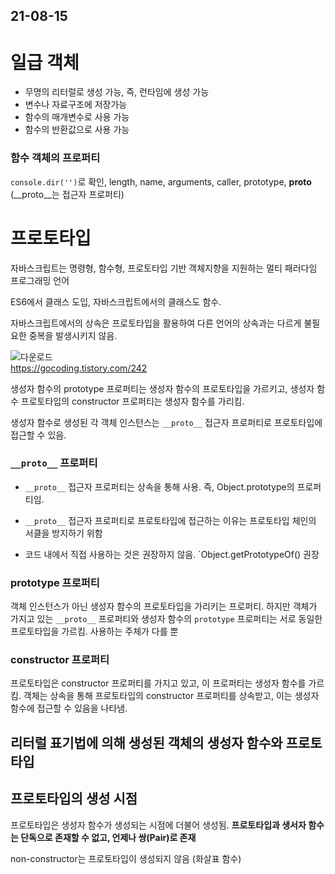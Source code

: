 
## 21-08-15

# 일급 객체
- 무명의 리터럴로 생성 가능, 즉, 런타임에 생성 가능
- 변수나 자료구조에 저장가능
- 함수의 매개변수로 사용 가능
- 함수의 반환값으로 사용 가능

### 함수 객체의 프로퍼티
`console.dir('')`로 확인, length, name, arguments, caller, prototype, __proto__ (__proto__는 접근자 프로퍼티)

# 프로토타입
자바스크립트는 명령형, 함수형, 프로토타입 기반 객체지향을 지원하는 멀티 패러다임 프로그래밍 언어

ES6에서 클래스 도입, 자바스크립트에서의 클래스도 함수.

자바스크립트에서의 상속은 프로토타입을 활용하여 다른 언어의 상속과는 다르게 불필요한 중복을 발생시키지 않음.

![다운로드](https://user-images.githubusercontent.com/15135565/129480603-a10ef8db-2638-463b-ab13-899432b3af40.png)  
https://gocoding.tistory.com/242

생성자 함수의 prototype 프로퍼티는 생성자 함수의 프로토타입을 가르키고,
생성자 함수 프로토타입의 constructor 프로퍼티는 생성자 함수를 가리킴.


생성자 함수로 생성된 각 객체 인스턴스는 `__proto__` 접근자 프로퍼티로 프로토타입에 접근할 수 있음.

### `__proto__` 프로퍼티

- `__proto__` 접근자 프로퍼티는 상속을 통해 사용. 즉, Object.prototype의 프로퍼티임.
- `__proto__` 접근자 프로퍼티로 프로토타입에 접근하는 이유는 프로토타입 체인의 서클을 방지하기 위함

- 코드 내에서 직접 사용하는 것은 권장하지 않음. `Object.getPrototypeOf() 권장

### prototype 프로퍼티

객체 인스턴스가 아닌 생성자 함수의 프로토타입을 가리키는 프로퍼티.
하지만 객체가 가지고 있는 `__proto__` 프로퍼티와 생성자 함수의 `prototype` 프로퍼티는 서로 동일한 프로토타입을 가르킴. 사용하는 주체가 다를 뿐


### constructor 프로퍼티
프로토타입은 constructor 프로퍼티를 가지고 있고, 이 프로퍼티는 생성자 함수를 가르킴.
객체는 상속을 통해 프로토타입의 constructor 프로퍼티를 상속받고, 이는 생성자 함수에 접근할 수 있음을 나타냄.


## 리터럴 표기법에 의해 생성된 객체의 생성자 함수와 프로토 타입

## 프로토타입의 생성 시점
프로토타입은 생성자 함수가 생성되는 시점에 더불어 생성됨. **프로토타입과 생서자 함수는 단독으로 존재할 수 없고, 언제나 쌍(Pair)로 존재**

non-constructor는 프로토타입이 생성되지 않음 (화살표 함수)
